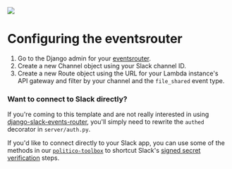 ![](https://www.politico.com/interactives/cdn/images/badge.svg)

# Configuring the eventsrouter

1. Go to the Django admin for your [eventsrouter](https://github.com/The-Politico/django-slack-events-router).
2. Create a new Channel object using your Slack channel ID.
3. Create a new Route object using the URL for your Lambda instance's API gateway and filter by your channel and the `file_shared` event type.

### Want to connect to Slack directly?

If you're coming to this template and are not really interested in using [django-slack-events-router](https://github.com/The-Politico/django-slack-events-router), you'll simply need to rewrite the `authed` decorator in `server/auth.py`.

If you'd like to connect directly to your Slack app, you can use some of the methods in our [`politico-toolbox`](https://github.com/The-Politico/politico-toolbox) to shortcut Slack's [signed secret verification](https://api.slack.com/docs/verifying-requests-from-slack) steps.

